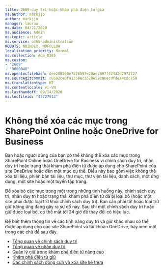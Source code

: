 ```yaml
---
title: 2609-duy trì-hoặc-khám phá điện tử-giữ
ms.author: markjjo
author: markjjo
manager: lauraw
ms.date: 04/21/2020
ms.audience: Admin
ms.topic: article
ms.service: o365-administration
ROBOTS: NOINDEX, NOFOLLOW
localization_priority: Normal
ms.collection: Adm_O365
ms.custom:
- "2609"
- "9000048"
ms.openlocfilehash: dee208560e7576597e20aec897f42432d7973727
ms.sourcegitcommit: c6692ce0fa1358ec3529e59ca0ecdfdea4cdc759
ms.translationtype: MT
ms.contentlocale: vi-VN
ms.lasthandoff: 09/14/2020
ms.locfileid: "47727913"
---
```

# <a name="unable-to-delete-items-in-sharepoint-online-or-onedrive-for-business"></a>Không thể xóa các mục trong SharePoint Online hoặc OneDrive for Business

Bạn hoặc người dùng của bạn có thể không thể xóa các mục trong SharePoint Online hoặc OneDrive for Business vì chính sách duy trì, nhãn duy trì hoặc trạng thái khám phá điện tử được áp dụng cho SharePoint của site OneDrive hoặc đến một mục cụ thể. Điều này bao gồm việc không thể xóa tài liệu, phiên bản tài liệu, thư mục, thư viện tài liệu, danh sách, một ứng dụng, một site hoặc một tuyển tập trang. 

Để xóa bỏ các mục trong một trong những tình huống này, chính sách duy trì, nhãn duy trì hoặc trạng thái khám phá điện tử đã bị loại bỏ (hoặc một site phải được loại trừ khỏi chính sách duy trì). Bạn cần phải tắt hoặc loại trừ giữ tương ứng đang gây ra sự cố này. Sau khi một chính sách duy trì hoặc giữ được loại bỏ, có thể mất tới 24 giờ để thay đổi có hiệu lực. 

Để biết thêm thông tin về các tính năng duy trì và giữ khác nhau có thể được áp dụng cho các site SharePoint và tài khoản OneDrive, hãy xem một trong các chủ đề sau đây.

- [Tổng quan về chính sách duy trì](https://docs.microsoft.com/microsoft-365/compliance/retention-policies)
- [Tổng quan về nhãn duy trì](https://docs.microsoft.com/microsoft-365/compliance/labels)
- [Quản lý giữ trong khám phá điện tử nâng cao](https://docs.microsoft.com/microsoft-365/compliance/managing-holds)
- [Khám phá điện tử giữ](https://docs.microsoft.com/microsoft-365/compliance/ediscovery-cases#step-4-place-content-locations-on-hold)
- [Các chính sách đóng cửa và xóa site kế thừa](https://support.office.com/article/Use-policies-for-site-closure-and-deletion-A8280D82-27FD-48C5-9ADF-8A5431208BA5)